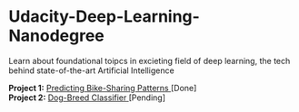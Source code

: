 # Udacity-Deep-Learning-Nanodegree
Learn about foundational toipcs in excieting field of deep learning, the tech behind state-of-the-art Artificial Intelligence 

<b>Project 1:</b> <a href="https://github.com/sushantag9/Udacity-Deep-Learning-Nanodegree/tree/master/Predicting%20Bike-Sharing%20Patterns">Predicting Bike-Sharing Patterns </a> [Done]</br>
<b>Project 2:</b> <a href="https://github.com/sushantag9/Udacity-Deep-Learning-Nanodegree/tree/master/Dog%20Breed%20Classifier">Dog-Breed Classifier </a>[Pending]
